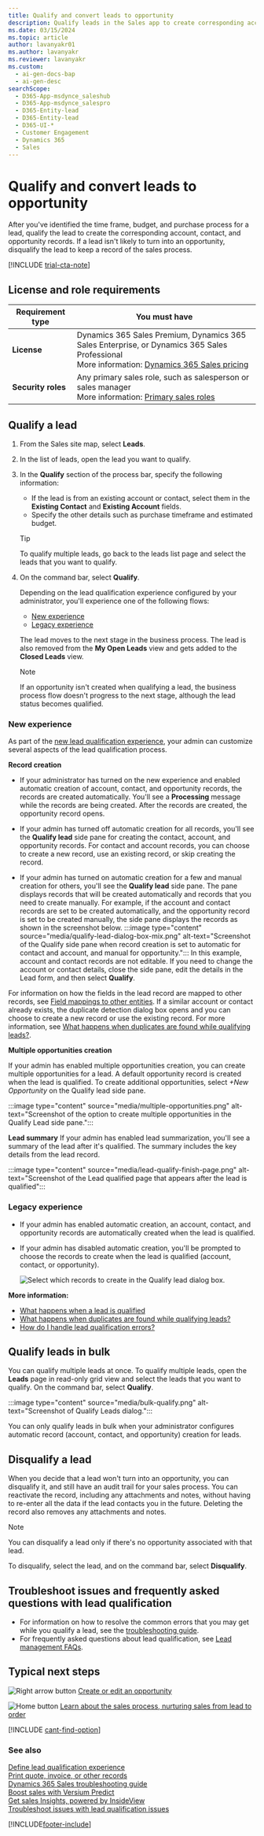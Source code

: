 ```yaml
---
title: Qualify and convert leads to opportunity
description: Qualify leads in the Sales app to create corresponding accounts and opportunities, and disqualify leads when they won't turn into an opportunity.
ms.date: 03/15/2024
ms.topic: article
author: lavanyakr01
ms.author: lavanyakr
ms.reviewer: lavanyakr
ms.custom: 
  - ai-gen-docs-bap
  - ai-gen-desc
searchScope: 
  - D365-App-msdynce_saleshub
  - D365-App-msdynce_salespro
  - D365-Entity-lead
  - D365-Entity-lead
  - D365-UI-*
  - Customer Engagement
  - Dynamics 365
  - Sales
---
```

# Qualify and convert leads to opportunity

After you've identified the time frame, budget, and purchase process for a lead, qualify the lead to create the corresponding account, contact, and opportunity records. If a lead isn't likely to turn into an opportunity, disqualify the lead to keep a record of the sales process.

[!INCLUDE [trial-cta-note](../includes/trial-cta-note.md)] 

## License and role requirements

| Requirement type | You must have |
|-----------------------|---------|
| **License** | Dynamics 365 Sales Premium, Dynamics 365 Sales Enterprise, or Dynamics 365 Sales Professional <br>More information: [Dynamics 365 Sales pricing](https://dynamics.microsoft.com/sales/pricing/) |
| **Security roles** | Any primary sales role, such as salesperson or sales manager<br>  More information: [Primary sales roles](security-roles-for-sales.md#primary-sales-roles)|


## Qualify a lead

1. From the Sales site map, select **Leads**.

2. In the list of leads, open the lead you want to qualify.

3. In the **Qualify** section of the process bar, specify the following information:
    - If the lead is from an existing account or contact, select them in the **Existing Contact** and **Existing Account** fields.
    - Specify the other details such as purchase timeframe and estimated budget.

     > [!TIP]
     > To qualify multiple leads, go back to the leads list page and select the leads that you want to qualify.
4. On the command bar, select **Qualify**.

    Depending on the lead qualification experience configured by your administrator, you'll experience one of the following flows: 
    - [New experience](#new-experience)
    - [Legacy experience](#legacy-experience) 

    The lead moves to the next stage in the business process. The lead is also removed from the **My Open Leads** view and gets added to the **Closed Leads** view.
  
    > [!NOTE]
    > If an opportunity isn't created when qualifying a lead, the business process flow doesn't progress to the next stage, although the lead status becomes qualified.

### New experience

As part of the [new lead qualification experience](define-lead-qualification-experience.md#new-lead-qualification-experience-versus-legacy-experience), your admin can customize several aspects of the lead qualification process.

**Record creation**

- If your administrator has turned on the new experience and enabled automatic creation of account, contact, and opportunity records, the records are created automatically. You'll see a **Processing** message while the records are being created. After the records are created, the opportunity record opens. 

- If your admin has turned off automatic creation for all records, you'll see the **Qualify lead** side pane for creating the contact, account, and opportunity records. For contact and account records, you can choose to create a new record, use an existing record, or skip creating the record. 

- If your admin has turned on automatic creation for a few and manual creation for others, you'll see the **Qualify lead** side pane. The pane displays records that will be created automatically and records that you need to create manually. For example, if the account and contact records are set to be created automatically, and the opportunity record is set to be created manually, the side pane displays the records as shown in the screenshot below. 
       :::image type="content" source="media/qualify-lead-dialog-box-mix.png" alt-text="Screenshot of the Qualify side pane when record creation is set to automatic for contact and account, and manual for opportunity.":::
  In this example, account and contact records are not editable. If you need to change the account or contact details, close the side pane, edit the details in the Lead form, and then select **Qualify**.

For information on how the fields in the lead record are mapped to other records, see [Field mappings to other entities](define-lead-qualification-experience.md#field-mappings-to-other-entities). If a similar account or contact already exists, the duplicate detection dialog box opens and you can choose to create a new record or use the existing record. For more information, see [What happens when duplicates are found while qualifying leads?](faq-lead.md#what-happens-when-duplicates-are-found-while-qualifying-leads).

**Multiple opportunities creation**

If your admin has enabled multiple opportunities creation, you can create multiple opportunities for a lead. A default opportunity record is created when the lead is qualified. To create additional opportunities, select *+New Opportunity* on the Qualify lead side pane.

:::image type="content" source="media/multiple-opportunities.png" alt-text="Screenshot of the option to create multiple opportunities in the Qualify Lead side pane.":::

**Lead summary**
If your admin has enabled lead summarization, you'll see a summary of the lead after it's qualified. The summary includes the key details from the lead record.

:::image type="content" source="media/lead-qualify-finish-page.png" alt-text="Screenshot of the Lead qualified page that appears after the lead is qualified":::

### Legacy experience

- If your admin has enabled automatic creation, an account, contact, and opportunity records are automatically created when the lead is qualified.

- If your admin has disabled automatic creation, you'll be prompted to choose the records to create when the lead is qualified (account, contact, or opportunity).
    
  ![Select which records to create in the Qualify lead dialog box.](media/qualify-lead-dialog-box.png "Select which records to create in the Qualify lead dialog box")
     
**More information:** 
- [What happens when a lead is qualified](faq-lead.md#what-happens-when-a-lead-is-qualified)
- [What happens when duplicates are found while qualifying leads?](faq-lead.md#what-happens-when-duplicates-are-found-while-qualifying-leads)
- [How do I handle lead qualification errors?](faq-lead.md#how-do-i-handle-lead-qualification-errors)
    

## Qualify leads in bulk

You can qualify multiple leads at once. To qualify multiple leads, open the **Leads** page in read-only grid view and select the leads that you want to qualify. On the command bar, select **Qualify**.

:::image type="content" source="media/bulk-qualify.png" alt-text="Screenshot of Qualify Leads dialog.":::

You can only qualify leads in bulk when your administrator configures automatic record (account, contact, and opportunity) creation for leads.  

## Disqualify a lead

When you decide that a lead won't turn into an opportunity, you can disqualify it, and still have an audit trail for your sales process. You can reactivate the record, including any attachments and notes, without having to re-enter all the data if the lead contacts you in the future. Deleting the record also removes any attachments and notes.

> [!NOTE]
> You can disqualify a lead only if there's no opportunity associated with that lead.  

To disqualify, select the lead, and on the command bar, select  **Disqualify**.

## Troubleshoot issues and frequently asked questions with lead qualification

- For information on how to resolve the common errors that you may get while you qualify a lead, see the [troubleshooting guide](troubleshooting.md).  
- For frequently asked questions about lead qualification, see [Lead management FAQs](faq-lead.md).

## Typical next steps  

 ![Right arrow button](media/orange-right-arrow-button.png "Right arrow button") [Create or edit an opportunity](create-edit-opportunity-sales.md)  
  
 ![Home button](media/home-button.png "Home button") [Learn about the sales process, nurturing sales from lead to order](nurture-sales-from-lead-order-sales.md) 

[!INCLUDE [cant-find-option](../includes/cant-find-option.md)]
  
### See also  
[Define lead qualification experience](define-lead-qualification-experience.md)  
[Print quote, invoice, or other records](print-records.md)         
[Dynamics 365 Sales troubleshooting guide](troubleshooting.md)  
[Boost sales with Versium Predict](../versium-predict/versium-predict.md)  
[Get sales Insights, powered by InsideView](../insights-insideview/insights-powered-by-insideview.md)  
[Troubleshoot issues with lead qualification issues](/troubleshoot/dynamics-365/sales/troubleshoot-lead-qualification-issues-for-salespeople)

[!INCLUDE[footer-include](../includes/footer-banner.md)]
